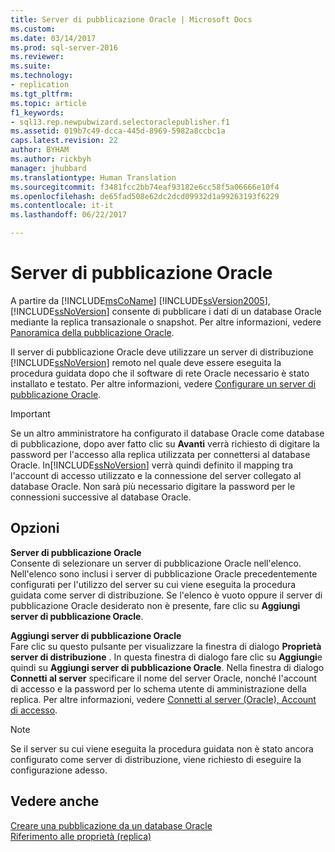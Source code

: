 ```yaml
---
title: Server di pubblicazione Oracle | Microsoft Docs
ms.custom: 
ms.date: 03/14/2017
ms.prod: sql-server-2016
ms.reviewer: 
ms.suite: 
ms.technology:
- replication
ms.tgt_pltfrm: 
ms.topic: article
f1_keywords:
- sql13.rep.newpubwizard.selectoraclepublisher.f1
ms.assetid: 019b7c49-dcca-445d-8969-5982a8ccbc1a
caps.latest.revision: 22
author: BYHAM
ms.author: rickbyh
manager: jhubbard
ms.translationtype: Human Translation
ms.sourcegitcommit: f3481fcc2bb74eaf93182e6cc58f5a06666e10f4
ms.openlocfilehash: de65fad508e62dc2dcd09932d1a99263193f6229
ms.contentlocale: it-it
ms.lasthandoff: 06/22/2017

---
```

# <a name="oracle-publisher"></a>Server di pubblicazione Oracle
  A partire da [!INCLUDE[msCoName](../../includes/msconame-md.md)] [!INCLUDE[ssVersion2005](../../includes/ssversion2005-md.md)], [!INCLUDE[ssNoVersion](../../includes/ssnoversion-md.md)] consente di pubblicare i dati di un database Oracle mediante la replica transazionale o snapshot. Per altre informazioni, vedere [Panoramica della pubblicazione Oracle](../../relational-databases/replication/non-sql/oracle-publishing-overview.md).  
  
 Il server di pubblicazione Oracle deve utilizzare un server di distribuzione [!INCLUDE[ssNoVersion](../../includes/ssnoversion-md.md)] remoto nel quale deve essere eseguita la procedura guidata dopo che il software di rete Oracle necessario è stato installato e testato. Per altre informazioni, vedere [Configurare un server di pubblicazione Oracle](../../relational-databases/replication/non-sql/configure-an-oracle-publisher.md).  
  
> [!IMPORTANT]  
>  Se un altro amministratore ha configurato il database Oracle come database di pubblicazione, dopo aver fatto clic su **Avanti** verrà richiesto di digitare la password per l'accesso alla replica utilizzata per connettersi al database Oracle. In[!INCLUDE[ssNoVersion](../../includes/ssnoversion-md.md)] verrà quindi definito il mapping tra l'account di accesso utilizzato e la connessione del server collegato al database Oracle. Non sarà più necessario digitare la password per le connessioni successive al database Oracle.  
  
## <a name="options"></a>Opzioni  
 **Server di pubblicazione Oracle**  
 Consente di selezionare un server di pubblicazione Oracle nell'elenco. Nell'elenco sono inclusi i server di pubblicazione Oracle precedentemente configurati per l'utilizzo del server su cui viene eseguita la procedura guidata come server di distribuzione. Se l'elenco è vuoto oppure il server di pubblicazione Oracle desiderato non è presente, fare clic su **Aggiungi server di pubblicazione Oracle**.  
  
 **Aggiungi server di pubblicazione Oracle**  
 Fare clic su questo pulsante per visualizzare la finestra di dialogo **Proprietà server di distribuzione** . In questa finestra di dialogo fare clic su **Aggiungi**e quindi su **Aggiungi server di pubblicazione Oracle**. Nella finestra di dialogo **Connetti al server** specificare il nome del server Oracle, nonché l'account di accesso e la password per lo schema utente di amministrazione della replica. Per altre informazioni, vedere [Connetti al server &#40;Oracle&#41;, Account di accesso](../../relational-databases/replication/connect-to-server-oracle-login.md).  
  
> [!NOTE]  
>  Se il server su cui viene eseguita la procedura guidata non è stato ancora configurato come server di distribuzione, viene richiesto di eseguire la configurazione adesso.  
  
## <a name="see-also"></a>Vedere anche  
 [Creare una pubblicazione da un database Oracle](../../relational-databases/replication/publish/create-a-publication-from-an-oracle-database.md)   
 [Riferimento alle proprietà &#40;replica&#41;](../../relational-databases/replication/properties-reference-replication.md)  
  
  
